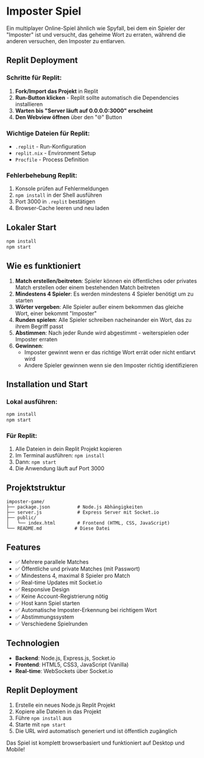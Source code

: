 # Imposter Spiel

Ein multiplayer Online-Spiel ähnlich wie Spyfall, bei dem ein Spieler der "Imposter" ist und versucht, das geheime Wort zu erraten, während die anderen versuchen, den Imposter zu entlarven.

## Replit Deployment

### Schritte für Replit:

1. **Fork/Import das Projekt** in Replit
2. **Run-Button klicken** - Replit sollte automatisch die Dependencies installieren
3. **Warten bis "Server läuft auf 0.0.0.0:3000" erscheint**
4. **Den Webview öffnen** über den "🌐" Button

### Wichtige Dateien für Replit:
- `.replit` - Run-Konfiguration
- `replit.nix` - Environment Setup
- `Procfile` - Process Definition

### Fehlerbehebung Replit:
1. Konsole prüfen auf Fehlermeldungen
2. `npm install` in der Shell ausführen
3. Port 3000 in `.replit` bestätigen
4. Browser-Cache leeren und neu laden

## Lokaler Start
```bash
npm install
npm start
```

## Wie es funktioniert

1. **Match erstellen/beitreten**: Spieler können ein öffentliches oder privates Match erstellen oder einem bestehenden Match beitreten
2. **Mindestens 4 Spieler**: Es werden mindestens 4 Spieler benötigt um zu starten
3. **Wörter vergeben**: Alle Spieler außer einem bekommen das gleiche Wort, einer bekommt "Imposter"
4. **Runden spielen**: Alle Spieler schreiben nacheinander ein Wort, das zu ihrem Begriff passt
5. **Abstimmen**: Nach jeder Runde wird abgestimmt - weiterspielen oder Imposter erraten
6. **Gewinnen**: 
   - Imposter gewinnt wenn er das richtige Wort errät oder nicht entlarvt wird
   - Andere Spieler gewinnen wenn sie den Imposter richtig identifizieren

## Installation und Start

### Lokal ausführen:
```bash
npm install
npm start
```

### Für Replit:
1. Alle Dateien in dein Replit Projekt kopieren
2. Im Terminal ausführen: `npm install`
3. Dann: `npm start`
4. Die Anwendung läuft auf Port 3000

## Projektstruktur

```
imposter-game/
├── package.json          # Node.js Abhängigkeiten
├── server.js             # Express Server mit Socket.io
├── public/
│   └── index.html        # Frontend (HTML, CSS, JavaScript)
└── README.md            # Diese Datei
```

## Features

- ✅ Mehrere parallele Matches
- ✅ Öffentliche und private Matches (mit Passwort)
- ✅ Mindestens 4, maximal 8 Spieler pro Match
- ✅ Real-time Updates mit Socket.io
- ✅ Responsive Design
- ✅ Keine Account-Registrierung nötig
- ✅ Host kann Spiel starten
- ✅ Automatische Imposter-Erkennung bei richtigem Wort
- ✅ Abstimmungssystem
- ✅ Verschiedene Spielrunden

## Technologien

- **Backend**: Node.js, Express.js, Socket.io
- **Frontend**: HTML5, CSS3, JavaScript (Vanilla)
- **Real-time**: WebSockets über Socket.io

## Replit Deployment

1. Erstelle ein neues Node.js Replit Projekt
2. Kopiere alle Dateien in das Projekt
3. Führe `npm install` aus
4. Starte mit `npm start`
5. Die URL wird automatisch generiert und ist öffentlich zugänglich

Das Spiel ist komplett browserbasiert und funktioniert auf Desktop und Mobile!
